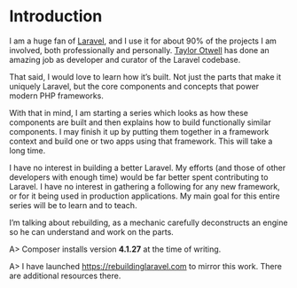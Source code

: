 # Introduction

I am a huge fan of [Laravel](http://laravel.com), and I use it for about 90% of the projects I am involved, both professionally and personally. [Taylor Otwell](https://twitter.com/taylorotwell) has done an amazing job as developer and curator of the Laravel codebase.

That said, I would love to learn how it’s built. Not just the parts that make it uniquely Laravel, but the core components and concepts that power modern PHP frameworks.

With that in mind, I am starting a series which looks as how these components are built and then explains how to build functionally similar components. I may finish it up by putting them together in a framework context and build one or two apps using that framework. This will take a long time.

I have no interest in building a better Laravel. My efforts (and those of other developers with enough time) would be far better spent contributing to Laravel. I have no interest in gathering a following for any new framework, or for it being used in production applications. My main goal for this entire series will be to learn and to teach.

I’m talking about rebuilding, as a mechanic carefully deconstructs an engine so he can understand and work on the parts.

A> Composer installs version **4.1.27** at the time of writing.

A> I have launched https://rebuildinglaravel.com to mirror this work. There are additional resources there.